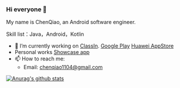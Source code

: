 ### Hi everyone 👋

My name is ChenQiao, an Android software engineer. 

Skill list：Java，Android，Kotlin

- 🔭 I’m currently working on [ClassIn](http://www.eeo.cn/cn/index.html). 
[Google Play](https://play.google.com/store/apps/details?id=cn.eeo.classin&hl=zh-CN) [Huawei AppStore](https://appgallery.huawei.com/#/app/C100317109)
- Personal works [Showcase app](https://play.google.com/store/apps/details?id=com.alpha.showcase)
- 📫 How to reach me: 
  - Email: chenqiao1104@gmail.com

<!--
**mrjoechen/mrjoechen** is a ✨ _special_ ✨ repository because its `README.md` (this file) appears on your GitHub profile.

Here are some ideas to get you started:

- 🌱 I’m currently learning ...
- 👯 I’m looking to collaborate on ...
- 🤔 I’m looking for help with ...
- 💬 Ask me about ...
- 📫 How to reach me: 
  - Email: chenqiao1104@gmail.com
- 😄 Pronouns: ...
- ⚡ Fun fact: ...

[![Top Langs](https://github-readme-stats.vercel.app/api/top-langs/?username=mrjoechen&layout=compact)](https://github.com/anuraghazra/github-readme-stats)

-->

[![Anurag's github stats](https://mrjoechen-readme-stats.vercel.app/api?username=mrjoechen&show_icons=true&count_private=true&theme=cobalt)](https://github.com/anuraghazra/github-readme-stats)


